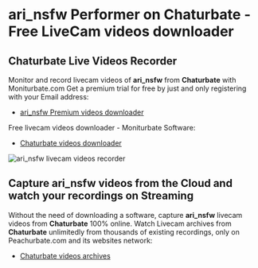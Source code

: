 # ari_nsfw Performer on Chaturbate - Free LiveCam videos downloader

## Chaturbate Live Videos Recorder

Monitor and record livecam videos of **ari_nsfw** from **Chaturbate** with Moniturbate.com
Get a premium trial for free by just and only registering with your Email address:
* [ari_nsfw Premium videos downloader](https://moniturbate.com/request-demo-licence-key.html)

Free livecam videos downloader - Moniturbate Software:
* [Chaturbate videos downloader](https://moniturbate.com/moniturbate-download-software.html)

![ari_nsfw livecam videos recorder](https://peachurnet.com/templates/moniturbate-software.png)


## Capture ari_nsfw videos from the Cloud and watch your recordings on Streaming

Without the need of downloading a software, capture **ari_nsfw** livecam videos from **Chaturbate** 100% online.
Watch Livecam archives from **Chaturbate** unlimitedly from thousands of existing recordings, only on Peachurbate.com and its websites network:
* [Chaturbate videos archives](https://peachurnet.com/)